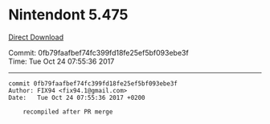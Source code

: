 # Nintendont 5.475
[Direct Download](./Nintendont.zip)

Commit: 0fb79faafbef74fc399fd18fe25ef5bf093ebe3f  
Time: Tue Oct 24 07:55:36 2017   

-----

```
commit 0fb79faafbef74fc399fd18fe25ef5bf093ebe3f
Author: FIX94 <fix94.1@gmail.com>
Date:   Tue Oct 24 07:55:36 2017 +0200

    recompiled after PR merge
```
